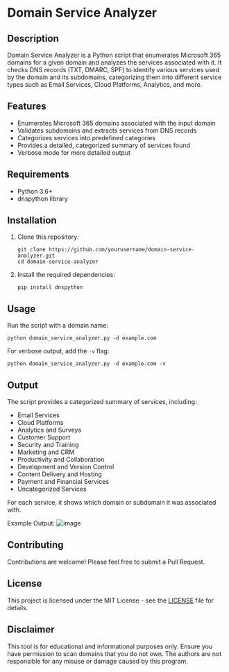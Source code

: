 # Domain Service Analyzer

## Description

Domain Service Analyzer is a Python script that enumerates Microsoft 365 domains for a given domain and analyzes the services associated with it. It checks DNS records (TXT, DMARC, SPF) to identify various services used by the domain and its subdomains, categorizing them into different service types such as Email Services, Cloud Platforms, Analytics, and more.

## Features

- Enumerates Microsoft 365 domains associated with the input domain
- Validates subdomains and extracts services from DNS records
- Categorizes services into predefined categories
- Provides a detailed, categorized summary of services found
- Verbose mode for more detailed output

## Requirements

- Python 3.6+
- dnspython library

## Installation

1. Clone this repository:
   ```
   git clone https://github.com/yourusername/domain-service-analyzer.git
   cd domain-service-analyzer
   ```

2. Install the required dependencies:
   ```
   pip install dnspython
   ```

## Usage

Run the script with a domain name:

```
python domain_service_analyzer.py -d example.com
```

For verbose output, add the `-v` flag:

```
python domain_service_analyzer.py -d example.com -v
```

## Output

The script provides a categorized summary of services, including:

- Email Services
- Cloud Platforms
- Analytics and Surveys
- Customer Support
- Security and Training
- Marketing and CRM
- Productivity and Collaboration
- Development and Version Control
- Content Delivery and Hosting
- Payment and Financial Services
- Uncategorized Services

For each service, it shows which domain or subdomain it was associated with.

Example Output:
![image](https://github.com/user-attachments/assets/3b8d165b-da12-46d8-8cab-f25f1db7a76e)


## Contributing

Contributions are welcome! Please feel free to submit a Pull Request.

## License

This project is licensed under the MIT License - see the [LICENSE](LICENSE) file for details.

## Disclaimer

This tool is for educational and informational purposes only. Ensure you have permission to scan domains that you do not own. The authors are not responsible for any misuse or damage caused by this program.

